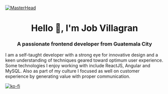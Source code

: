 [![MasterHead](https://i.ibb.co/nbRt1X1/bannergithub.png)](https://#)
<br>
<h1 align="center">Hello 👋, I'm Job Villagran</h1>
<h3 align="center">A passionate frontend developer from Guatemala City</h3>


I am a self-taught developer with a strong eye for innovative design and a keen understanding of techniques geared toward optimum user experience. Some technologies I enjoy working with include ReactJS, Angular and MySQL. Also as part of my culture I focused as well on customer experience by generating value with proper communication.


[![ko-fi](https://ko-fi.com/img/githubbutton_sm.svg)](https://ko-fi.com/Y8Y07YC7W)

</body>
